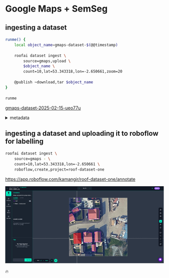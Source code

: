 # Google Maps + SemSeg

## ingesting a dataset

```bash
runme() {
    local object_name=gmaps-dataset-$(@@timestamp)

    roofai dataset ingest \
        source=gmaps,upload \
        $object_name \
        count=10,lat=53.343318,lon=-2.650661,zoom=20

    @publish ~download,tar $object_name
}

runme
```


[gmaps-dataset-2025-02-15-ueo77u](https://kamangir-public.s3.ca-central-1.amazonaws.com/gmaps-dataset-2025-02-15-ueo77u.tar.gz)


<details>
<summary>metadata</summary>

```yaml
center:
  gsd: 0.08912957603498574
  size:
    deg:
    - 0.0005124253466836525
    - 0.0008583068847215374
    m:
    - 57.04292866239087
    - 57.04292866239087
    px:
    - 640
    - 640
count: 10
grid:
- 3
- 4
lat: 53.343318
lon: -2.650661
maptype: satellite
size: 640x640
zoom: 20

```

</details>


## ingesting a dataset and uploading it to roboflow for labelling

```bash
roofai dataset ingest \
    source=gmaps - \
    count=10,lat=53.343318,lon=-2.650661 \
    roboflow,create,project=roof-dataset-one
```

https://app.roboflow.com/kamangir/roof-dataset-one/annotate


![image](https://github.com/kamangir/assets/blob/main/roofAI/roboflow/labelling-2.png?raw=true)


🔥
